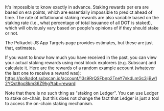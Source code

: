 It's impossible to know exactly in advance. Staking rewards per era are based on era points, which are essentially impossible to predict ahead of time. The rate of inflationand staking rewards are also variable based on the staking rate (i.e., what percentage of total issuance of all DOT is staked), which will obviously vary based on people's opinions of if they should stake or not.

The Polkadot-JS App Targets page provides estimates, but these are just that, estimates.

If you want to know how much you have received in the past, you can view your actual staking rewards using most block explorers (e.g. Subscan) and calculate it. Here are the rewards of a random example account (whatever the last one to receive a reward was): https://polkadot.subscan.io/account/13s9RrQSFbnp2TneY7nkdLmGc3ijBw12YQct8pc8km36Z9hg?tab=reward

Note that there is no such thing as "staking on Ledger". You can use Ledger to stake on-chain, but this does not change the fact that Ledger is just a tool to access the on-chain staking mechanism.